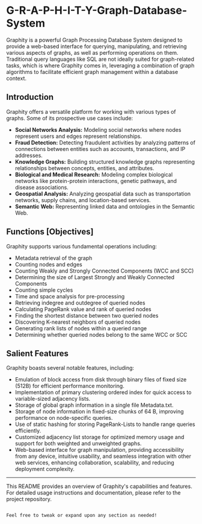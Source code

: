 # G-R-A-P-H-I-T-Y-Graph-Database-System

Graphity is a powerful Graph Processing Database System designed to provide a web-based interface for querying, manipulating, and retrieving various aspects of graphs, as well as performing operations on them. Traditional query languages like SQL are not ideally suited for graph-related tasks, which is where Graphity comes in, leveraging a combination of graph algorithms to facilitate efficient graph management within a database context.

## Introduction

Graphity offers a versatile platform for working with various types of graphs. Some of its prospective use cases include:

- **Social Networks Analysis:** Modeling social networks where nodes represent users and edges represent relationships.
- **Fraud Detection:** Detecting fraudulent activities by analyzing patterns of connections between entities such as accounts, transactions, and IP addresses.
- **Knowledge Graphs:** Building structured knowledge graphs representing relationships between concepts, entities, and attributes.
- **Biological and Medical Research:** Modeling complex biological networks like protein-protein interactions, genetic pathways, and disease associations.
- **Geospatial Analysis:** Analyzing geospatial data such as transportation networks, supply chains, and location-based services.
- **Semantic Web:** Representing linked data and ontologies in the Semantic Web.

## Functions [Objectives]

Graphity supports various fundamental operations including:

- Metadata retrieval of the graph
- Counting nodes and edges
- Counting Weakly and Strongly Connected Components (WCC and SCC)
- Determining the size of Largest Strongly and Weakly Connected Components
- Counting simple cycles
- Time and space analysis for pre-processing
- Retrieving indegree and outdegree of queried nodes
- Calculating PageRank value and rank of queried nodes
- Finding the shortest distance between two queried nodes
- Discovering K-nearest neighbors of queried nodes
- Generating rank lists of nodes within a queried range
- Determining whether queried nodes belong to the same WCC or SCC

## Salient Features

Graphity boasts several notable features, including:

- Emulation of block access from disk through binary files of fixed size (512B) for efficient performance monitoring.
- Implementation of primary clustering ordered index for quick access to variable-sized adjacency lists.
- Storage of global graph information in a single file Metadata.txt.
- Storage of node information in fixed-size chunks of 64 B, improving performance on node-specific queries.
- Use of static hashing for storing PageRank-Lists to handle range queries efficiently.
- Customized adjacency list storage for optimized memory usage and support for both weighted and unweighted graphs.
- Web-based interface for graph manipulation, providing accessibility from any device, intuitive usability, and seamless integration with other web services, enhancing collaboration, scalability, and reducing deployment complexity.

---
This README provides an overview of Graphity's capabilities and features. For detailed usage instructions and documentation, please refer to the project repository.
```

Feel free to tweak or expand upon any section as needed!
